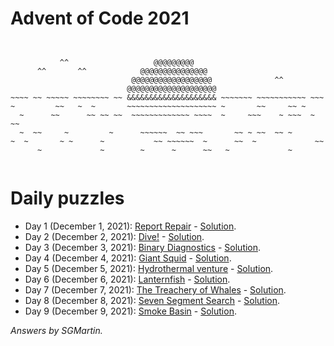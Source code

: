 # Advent of Code 2021

```


           ^^                   @@@@@@@@@
      ^^       ^^            @@@@@@@@@@@@@@@
                           @@@@@@@@@@@@@@@@@@              ^^
                          @@@@@@@@@@@@@@@@@@@@
~~~~ ~~ ~~~~~ ~~~~~~~~ ~~ &&&&&&&&&&&&&&&&&&&& ~~~~~~~ ~~~~~~~~~~~ ~~~
~         ~~   ~  ~       ~~~~~~~~~~~~~~~~~~~~ ~       ~~     ~~ ~
  ~      ~~      ~~ ~~ ~~  ~~~~~~~~~~~~~ ~~~~  ~     ~~~    ~ ~~~  ~ ~~ 
  ~  ~~     ~         ~      ~~~~~~  ~~ ~~~       ~~ ~ ~~  ~~ ~ 
~  ~       ~ ~      ~           ~~ ~~~~~~  ~      ~~  ~             ~~
      ~             ~        ~      ~      ~~   ~             ~


```

# Daily puzzles

* Day 1 (December 1, 2021): [Report Repair](https://adventofcode.com/2021/day/1) - [Solution](https://gitlab.com/SGMartin/advent-of-code-2021/-/tree/main/day1).
* Day 2 (December 2, 2021): [Dive!](https://adventofcode.com/2021/day/2) - [Solution](https://gitlab.com/SGMartin/advent-of-code-2021/-/tree/main/day2).
* Day 3 (December 3, 2021): [Binary Diagnostics](https://adventofcode.com/2021/day/3) - [Solution](https://gitlab.com/SGMartin/advent-of-code-2021/-/tree/main/day3). 
* Day 4 (December 4, 2021): [Giant Squid](https://adventofcode.com/2021/day/4) - [Solution](https://gitlab.com/SGMartin/advent-of-code-2021/-/tree/main/day4).
* Day 5 (December 5, 2021): [Hydrothermal venture](https://adventofcode.com/2021/day/5) - [Solution](https://gitlab.com/SGMartin/advent-of-code-2021/-/tree/main/day5).
* Day 6 (December 6, 2021): [Lanternfish](https://adventofcode.com/2021/day/6) - [Solution](https://gitlab.com/SGMartin/advent-of-code-2021/-/tree/main/day6).
* Day 7 (December 7, 2021): [The Treachery of Whales](https://adventofcode.com/2021/day/7) - [Solution](https://gitlab.com/SGMartin/advent-of-code-2021/-/tree/main/day7).
* Day 8 (December 8, 2021): [Seven Segment Search](https://adventofcode.com/2021/day/8) - [Solution](https://gitlab.com/SGMartin/advent-of-code-2021/-/tree/main/day8).
* Day 9 (December 9, 2021): [Smoke Basin](https://adventofcode.com/2021/day/9) - [Solution](https://gitlab.com/SGMartin/advent-of-code-2021/-/tree/main/day9).


_Answers by SGMartin._
